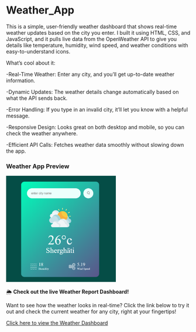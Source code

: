 # Weather_App

This is a simple, user-friendly weather dashboard that shows real-time weather updates based on the city you enter. I built it using HTML, CSS, and JavaScript, and it pulls live data from the OpenWeather API to give you details like temperature, humidity, wind speed, and weather conditions with easy-to-understand icons.

What’s cool about it:

-Real-Time Weather: Enter any city, and you’ll get up-to-date weather information.

-Dynamic Updates: The weather details change automatically based on what the API sends back.

-Error Handling: If you type in an invalid city, it’ll let you know with a helpful message.

-Responsive Design: Looks great on both desktop and mobile, so you can check the weather anywhere.

-Efficient API Calls: Fetches weather data smoothly without slowing down the app.



### Weather App Preview

<img src="preview.png" alt="Weather App" width="300"/>



🌦 **Check out the live Weather Report Dashboard!**  

Want to see how the weather looks in real-time? Click the link below to try it out and check the current weather for any city, right at your fingertips!

[Click here to view the Weather Dashboard](https://weather-app-api-dashboard.netlify.app/)

